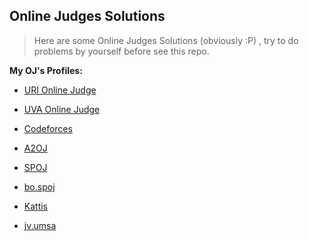 ## **Online Judges Solutions**

> Here are some Online Judges Solutions (obviously :P) , try to do problems by yourself before see this repo.

**My OJ's Profiles:**

- [URI Online Judge](https://www.urionlinejudge.com.br/judge/es/profile/35220)

- [UVA Online Judge](http://uhunt.onlinejudge.org/id/643639)

- [Codeforces](http://codeforces.com/profile/Zosimo)

- [A2OJ ](https://a2oj.com/profile?Username=Vlada)

- [SPOJ](http://www.spoj.com/users/vlada98/)

- [bo.spoj](http://bo.spoj.com/users/vlada98/)

- [Kattis](https://open.kattis.com/users/zosimo)

- [jv.umsa](https://jv.umsa.bo/userinfo.php?user=Vlada)
